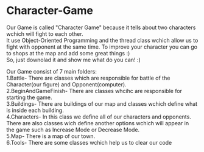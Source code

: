 # Character-Game
Our Game is called "Character Game" because it tells about two characters wchich will fight to each other.\
It  use Object-Oriented Programming and the thread class wchich allow us to fight with opponent at the same time.
To improve your character you can go to shops at the map and add some great things :) \
So, just downolad it and show me what do you can! :)

Our Game consist of 7 main folders:\
1.Battle- There are classes which are responsible for battle of the Character(our figure) and Opponent(computer).\
2.BeginAndGameFinish- There are classes whcihc are responsible for starting the game.\
3.Buildings- There are buildings of our map and classes wchich define what is inside each building.\
4.Characters- In this class we define all of our characters and opponents. \
    There are also classes wich define another options wchich will appear in the game such as Increase Mode or Decrease Mode.\
5.Map- There is a map of our town.\
6.Tools- There are some classes wchich help us to clear our code
